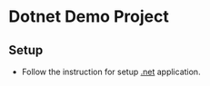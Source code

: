 # Dotnet Demo Project

## Setup

- Follow the instruction for setup [.net](https://app.middleware.io/installation#apm/.net) application.
